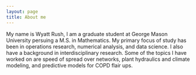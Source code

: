 ```yaml
---
layout: page
title: About me
---
```


My name is Wyatt Rush, I am a graduate student at George Mason University persuing a M.S. in Mathematics. My primary focus of study has been in operations research, numerical analysis, and data science. I also have a background in interdisciplinary research. Some of the topics I have worked on are speed of spread over networks, plant hydraulics and climate modeling, and predictive models for COPD flair ups.
